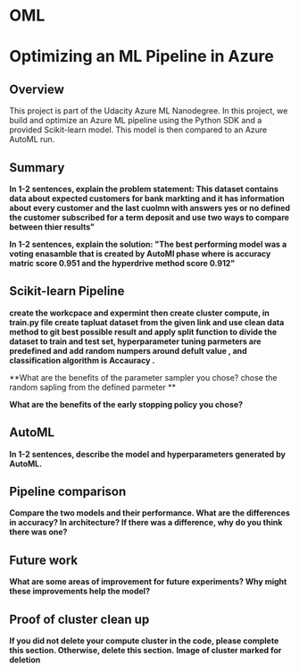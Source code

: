 # OML
# Optimizing an ML Pipeline in Azure

## Overview
This project is part of the Udacity Azure ML Nanodegree.
In this project, we build and optimize an Azure ML pipeline using the Python SDK and a provided Scikit-learn model.
This model is then compared to an Azure AutoML run.

## Summary
**In 1-2 sentences, explain the problem statement: This dataset contains data about expected customers for bank markting and it has information about every customer and the last cuolmn with answers yes or no defined the customer subscribed for a term deposit and use two ways to compare between thier results"**

**In 1-2 sentences, explain the solution: "The best performing model was a voting enasamble that is created by AutoMl phase where is accuracy matric score 0.951 and the hyperdrive method score 0.912"**

## Scikit-learn Pipeline
**create the workcpace and expermint then create cluster compute, in train.py file create tapluat dataset from the given link and use clean data method to git best possible result and apply split function to divide the dataset to train and test set, hyperparameter tuning parmeters are predefined and add random numpers around defult value , and classification algorithm is Accauracy .**

**What are the benefits of the parameter sampler you chose? chose the random sapling from the defined parmeter  **

**What are the benefits of the early stopping policy you chose?**

## AutoML
**In 1-2 sentences, describe the model and hyperparameters generated by AutoML.**

## Pipeline comparison
**Compare the two models and their performance. What are the differences in accuracy? In architecture? If there was a difference, why do you think there was one?**

## Future work
**What are some areas of improvement for future experiments? Why might these improvements help the model?**

## Proof of cluster clean up
**If you did not delete your compute cluster in the code, please complete this section. Otherwise, delete this section.**
**Image of cluster marked for deletion**
